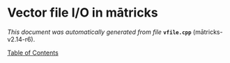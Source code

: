 
# Vector file I/O in mātricks
_This document was automatically generated from file_ **`vfile.cpp`** (mātricks-v2.14-r6).


[Table of Contents](README.md)
